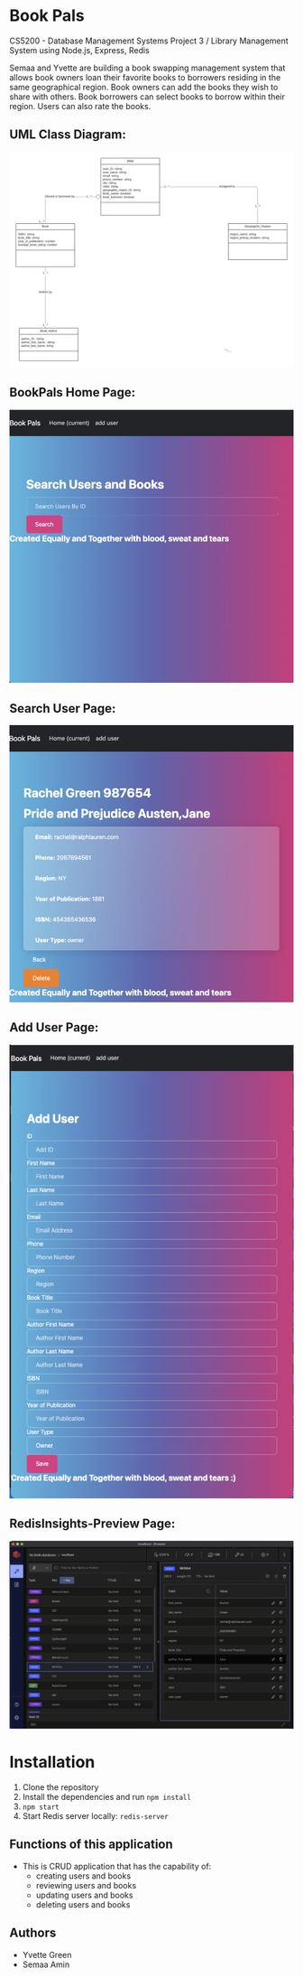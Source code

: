 # Book Pals
CS5200 - Database Management Systems
Project 3 / Library Management System using Node.js, Express, Redis

Semaa and Yvette are building a book swapping management system that allows book owners loan their favorite books to borrowers residing in the same geographical region. Book owners can add the books they wish to share with others.  Book borrowers can select books to borrow within their region. Users can also rate the books. 

## UML Class Diagram:
![Website Screenshot](https://github.com/greeny90/BookPalsVersion3/blob/main/B%20-%20UML%20Class%20Diagram.png)

## BookPals Home Page:
![Website Screenshot](https://github.com/greeny90/BookPalsVersion3/blob/main/images/home_page.png)

## Search User Page:
![Website Screenshot](https://github.com/greeny90/BookPalsVersion3/blob/main/images/searchresultspage.png)

## Add User Page:
![Website Screenshot](https://github.com/greeny90/BookPalsVersion3/blob/main/images/adduserpage.png)

## RedisInsights-Preview Page:
![Website Screenshot](https://github.com/greeny90/BookPalsVersion3/blob/main/images/RedisInsightspage.png)



# Installation

1) Clone the repository
2) Install the dependencies and run `npm install`
3) `npm start`
4) Start Redis server locally: `redis-server` 


## Functions of this application
* This is CRUD application that has the capability of:
  * creating users and books
  * reviewing users and books 
  * updating users and books
  * deleting users and books

## Authors
* Yvette Green
* Semaa Amin
